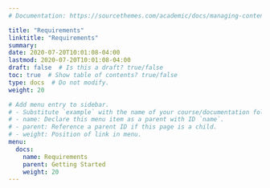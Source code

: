 ```yaml
---
# Documentation: https://sourcethemes.com/academic/docs/managing-content/

title: "Requirements"
linktitle: "Requirements"
summary:
date: 2020-07-20T10:01:08-04:00
lastmod: 2020-07-20T10:01:08-04:00
draft: false  # Is this a draft? true/false
toc: true  # Show table of contents? true/false
type: docs  # Do not modify.
weight: 20

# Add menu entry to sidebar.
# - Substitute `example` with the name of your course/documentation folder.
# - name: Declare this menu item as a parent with ID `name`.
# - parent: Reference a parent ID if this page is a child.
# - weight: Position of link in menu.
menu:
  docs:
    name: Requirements
    parent: Getting Started
    weight: 20
---
```

